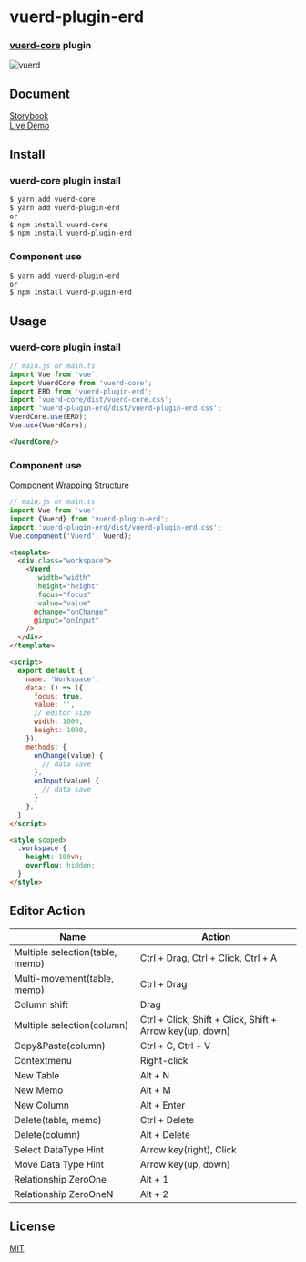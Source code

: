 # vuerd-plugin-erd
### [vuerd-core](https://github.com/vuerd/vuerd-core) plugin  
![vuerd](https://user-images.githubusercontent.com/45829489/66325039-8856cc00-e961-11e9-9b4e-c5580200dc1a.gif)

## Document
[Storybook](https://vuerd.github.io/vuerd-docs/)  
[Live Demo](https://vuerd.github.io/vuerd-docs/iframe.html?id=demo-live--vuerd-core)

## Install
### vuerd-core plugin install
```bash
$ yarn add vuerd-core
$ yarn add vuerd-plugin-erd
or
$ npm install vuerd-core
$ npm install vuerd-plugin-erd
```
### Component use
```bash
$ yarn add vuerd-plugin-erd
or
$ npm install vuerd-plugin-erd
```
## Usage
### vuerd-core plugin install
```js
// main.js or main.ts
import Vue from 'vue';
import VuerdCore from 'vuerd-core';
import ERD from 'vuerd-plugin-erd';
import 'vuerd-core/dist/vuerd-core.css';
import 'vuerd-plugin-erd/dist/vuerd-plugin-erd.css';
VuerdCore.use(ERD);
Vue.use(VuerdCore);
```
```html
<VuerdCore/>
```
### Component use
[Component Wrapping Structure](https://vuerd.github.io/vuerd-docs/?path=/story/plugin-command--editor)
```js
// main.js or main.ts
import Vue from 'vue';
import {Vuerd} from 'vuerd-plugin-erd';
import 'vuerd-plugin-erd/dist/vuerd-plugin-erd.css';
Vue.component('Vuerd', Vuerd);
```
```html
<template>
  <div class="workspace">
    <Vuerd
      :width="width"
      :height="height"
      :focus="focus"
      :value="value"
      @change="onChange"
      @input="onInput"
    />
  </div>
</template>

<script>
  export default {
    name: 'Workspace',
    data: () => ({
      focus: true,
      value: '',
      // editor size
      width: 1000,
      height: 1000,
    }),
    methods: {
      onChange(value) {
        // data save
      },
      onInput(value) {
        // data save
      }
    },
  }
</script>

<style scoped>
  .workspace {
    height: 100vh;
    overflow: hidden;
  }
</style>
```

## Editor Action
| Name | Action
| --- | --- |
| Multiple selection(table, memo) | Ctrl + Drag, Ctrl + Click, Ctrl + A |
| Multi-movement(table, memo) | Ctrl + Drag |
| Column shift | Drag |
| Multiple selection(column) | Ctrl + Click, Shift + Click, Shift + Arrow key(up, down) |
| Copy&Paste(column) | Ctrl + C, Ctrl + V |
| Contextmenu | Right-click |
| New Table | Alt + N |
| New Memo | Alt + M |
| New Column | Alt + Enter |
| Delete(table, memo) | Ctrl + Delete |
| Delete(column) | Alt + Delete |
| Select DataType Hint | Arrow key(right), Click |
| Move Data Type Hint | Arrow key(up, down) |
| Relationship ZeroOne | Alt + 1 |
| Relationship ZeroOneN | Alt + 2 |

## License
[MIT](https://github.com/vuerd/vuerd-plugin-erd/blob/master/LICENSE)
